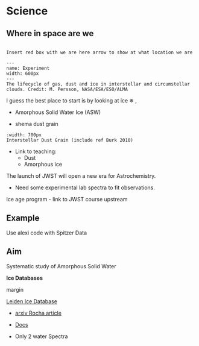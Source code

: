 # Science

## Where in space are we

```{note}

Insert red box with we are here arrow to show at what location we are

```

```{figure} Docs/The-lifecycle-of-gas-dust.png
---
name: Experiment
width: 600px
---
The lifecycle of gas, dust and ice in interstellar and circumstellar clouds. Credit: M. Persson, NASA/ESA/ESO/ALMA
```

I guess the best place to start is by looking at ice &#10052; , 

- <span class="hovertext" data-hover="">Amorphous Solid Water</span> Ice (ASW)

- shema dust grain

```{figure} Docs/Interstellar_dust.png
:width: 700px
Interstellar Dust Grain (include ref Burk 2010)
```

- Link to teaching:
    - Dust
    - Amorphous ice


The launch of JWST will open a new era for Astrochemistry.
- Need some experimental lab spectra to fit observations.

Ice age program - link to JWST course upstream





## Example

Use alexi code with Spitzer Data

## Aim

Systematic study of Amorphous Solid Water


**Ice Databases**

margin

[Leiden Ice Database](https://icedb.strw.leidenuniv.nl/)


- [arxiv Rocha article](https://arxiv.org/pdf/2208.12211.pdf)
- [Docs](https://leiden-ice-database.readthedocs.io/en/latest/)


- Only 2 water Spectra